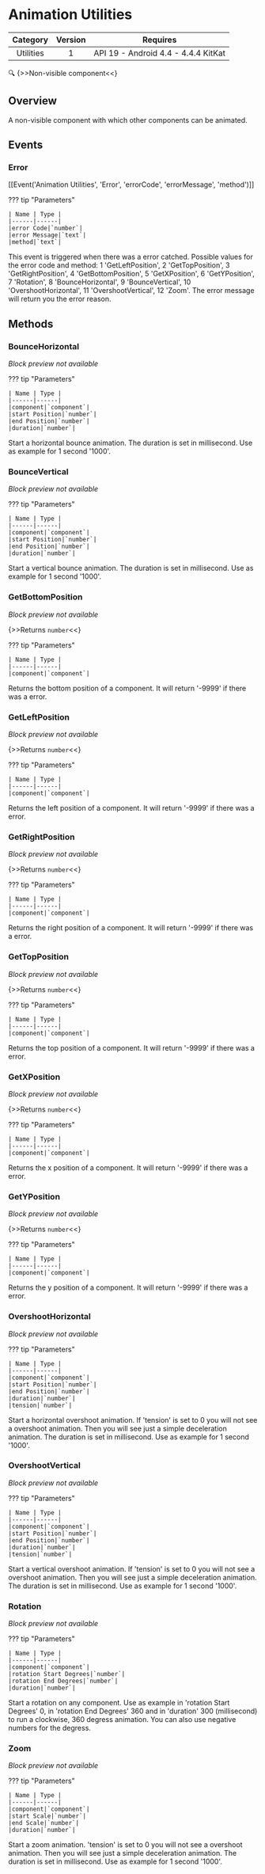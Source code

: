 # Animation Utilities

| Category | Version | Requires |
|:--------:|:-------:|:--------:|
|Utilities|1|API 19 - Android 4.4 - 4.4.4 KitKat|

:mag: {>>Non-visible component<<}

## Overview

A non-visible component with which other components can be animated.

## Events

### Error

[[Event('Animation Utilities', 'Error', 'errorCode', 'errorMessage', 'method')]]

??? tip "Parameters"

    | Name | Type |
    |------|------|
    |error Code|`number`|
    |error Message|`text`|
    |method|`text`|


This event is triggered when there was a error catched. Possible values for the error code and method: 1 'GetLeftPosition', 2 'GetTopPosition', 3 'GetRightPosition', 4 'GetBottomPosition', 5 'GetXPosition', 6 'GetYPosition', 7 'Rotation', 8 'BounceHorizontal', 9 'BounceVertical', 10 'OvershootHorizontal', 11 'OvershootVertical', 12 'Zoom'. The error message will return you the error reason.

## Methods

### BounceHorizontal

_Block preview not available_

??? tip "Parameters"

    | Name | Type |
    |------|------|
    |component|`component`|
    |start Position|`number`|
    |end Position|`number`|
    |duration|`number`|


Start a horizontal bounce animation. The duration is set in millisecond. Use as example for 1 second '1000'.

### BounceVertical

_Block preview not available_

??? tip "Parameters"

    | Name | Type |
    |------|------|
    |component|`component`|
    |start Position|`number`|
    |end Position|`number`|
    |duration|`number`|


Start a vertical bounce animation. The duration is set in millisecond. Use as example for 1 second '1000'.

### GetBottomPosition

_Block preview not available_

{>>Returns `number`<<}

??? tip "Parameters"

    | Name | Type |
    |------|------|
    |component|`component`|


Returns the bottom position of a component. It will return '-9999' if there was a error.

### GetLeftPosition

_Block preview not available_

{>>Returns `number`<<}

??? tip "Parameters"

    | Name | Type |
    |------|------|
    |component|`component`|


Returns the left position of a component. It will return '-9999' if there was a error.

### GetRightPosition

_Block preview not available_

{>>Returns `number`<<}

??? tip "Parameters"

    | Name | Type |
    |------|------|
    |component|`component`|


Returns the right position of a component. It will return '-9999' if there was a error.

### GetTopPosition

_Block preview not available_

{>>Returns `number`<<}

??? tip "Parameters"

    | Name | Type |
    |------|------|
    |component|`component`|


Returns the top position of a component. It will return '-9999' if there was a error.

### GetXPosition

_Block preview not available_

{>>Returns `number`<<}

??? tip "Parameters"

    | Name | Type |
    |------|------|
    |component|`component`|


Returns the x position of a component. It will return '-9999' if there was a error.

### GetYPosition

_Block preview not available_

{>>Returns `number`<<}

??? tip "Parameters"

    | Name | Type |
    |------|------|
    |component|`component`|


Returns the y position of a component. It will return '-9999' if there was a error.

### OvershootHorizontal

_Block preview not available_

??? tip "Parameters"

    | Name | Type |
    |------|------|
    |component|`component`|
    |start Position|`number`|
    |end Position|`number`|
    |duration|`number`|
    |tension|`number`|


Start a horizontal overshoot animation. If 'tension' is set to 0 you will not see a overshoot animation. Then you will see just a simple deceleration animation. The duration is set in millisecond. Use as example for 1 second '1000'.

### OvershootVertical

_Block preview not available_

??? tip "Parameters"

    | Name | Type |
    |------|------|
    |component|`component`|
    |start Position|`number`|
    |end Position|`number`|
    |duration|`number`|
    |tension|`number`|


Start a vertical overshoot animation. If 'tension' is set to 0 you will not see a overshoot animation. Then you will see just a simple deceleration animation. The duration is set in millisecond. Use as example for 1 second '1000'.

### Rotation

_Block preview not available_

??? tip "Parameters"

    | Name | Type |
    |------|------|
    |component|`component`|
    |rotation Start Degrees|`number`|
    |rotation End Degrees|`number`|
    |duration|`number`|


Start a rotation on any component. Use as example in 'rotation Start Degrees' 0, in 'rotation End Degrees' 360 and in 'duration' 300 (millisecond) to run a clockwise, 360 degress animation. You can also use negative numbers for the degress.

### Zoom

_Block preview not available_

??? tip "Parameters"

    | Name | Type |
    |------|------|
    |component|`component`|
    |start Scale|`number`|
    |end Scale|`number`|
    |duration|`number`|


Start a zoom animation.  'tension' is set to 0 you will not see a overshoot animation. Then you will see just a simple deceleration animation. The duration is set in millisecond. Use as example for 1 second '1000'.